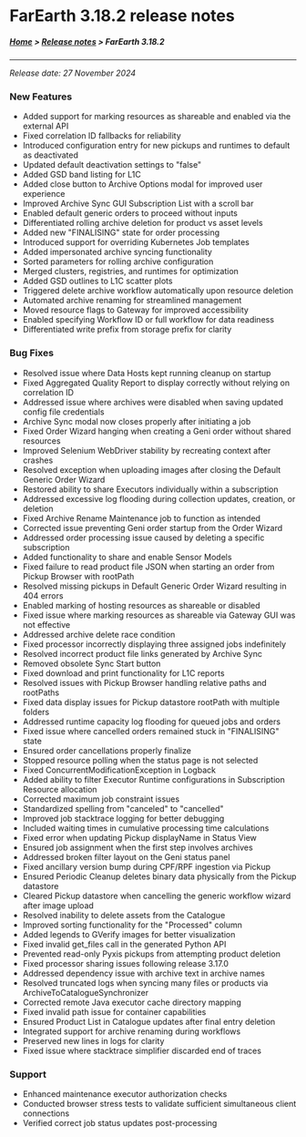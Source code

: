 # FarEarth 3.18.2 release notes

##### [Home](../README.md) > [Release notes](releaseNotesSummary.md) > FarEarth 3.18.2
---
*Release date: 27 November 2024*

### New Features
* Added support for marking resources as shareable and enabled via the external API
* Fixed correlation ID fallbacks for reliability
* Introduced configuration entry for new pickups and runtimes to default as deactivated
* Updated default deactivation settings to "false"
* Added GSD band listing for L1C
* Added close button to Archive Options modal for improved user experience
* Improved Archive Sync GUI Subscription List with a scroll bar
* Enabled default generic orders to proceed without inputs
* Differentiated rolling archive deletion for product vs asset levels
* Added new "FINALISING" state for order processing
* Introduced support for overriding Kubernetes Job templates
* Added impersonated archive syncing functionality
* Sorted parameters for rolling archive configuration
* Merged clusters, registries, and runtimes for optimization
* Added GSD outlines to L1C scatter plots
* Triggered delete archive workflow automatically upon resource deletion
* Automated archive renaming for streamlined management
* Moved resource flags to Gateway for improved accessibility
* Enabled specifying Workflow ID or full workflow for data readiness
* Differentiated write prefix from storage prefix for clarity

### Bug Fixes
* Resolved issue where Data Hosts kept running cleanup on startup
* Fixed Aggregated Quality Report to display correctly without relying on correlation ID
* Addressed issue where archives were disabled when saving updated config file credentials
* Archive Sync modal now closes properly after initiating a job
* Fixed Order Wizard hanging when creating a Geni order without shared resources
* Improved Selenium WebDriver stability by recreating context after crashes
* Resolved exception when uploading images after closing the Default Generic Order Wizard
* Restored ability to share Executors individually within a subscription
* Addressed excessive log flooding during collection updates, creation, or deletion
* Fixed Archive Rename Maintenance job to function as intended
* Corrected issue preventing Geni order startup from the Order Wizard
* Addressed order processing issue caused by deleting a specific subscription
* Added functionality to share and enable Sensor Models
* Fixed failure to read product file JSON when starting an order from Pickup Browser with rootPath
* Resolved missing pickups in Default Generic Order Wizard resulting in 404 errors
* Enabled marking of hosting resources as shareable or disabled
* Fixed issue where marking resources as shareable via Gateway GUI was not effective
* Addressed archive delete race condition
* Fixed processor incorrectly displaying three assigned jobs indefinitely
* Resolved incorrect product file links generated by Archive Sync
* Removed obsolete Sync Start button
* Fixed download and print functionality for L1C reports
* Resolved issues with Pickup Browser handling relative paths and rootPaths
* Fixed data display issues for Pickup datastore rootPath with multiple folders
* Addressed runtime capacity log flooding for queued jobs and orders
* Fixed issue where cancelled orders remained stuck in "FINALISING" state
* Ensured order cancellations properly finalize
* Stopped resource polling when the status page is not selected
* Fixed ConcurrentModificationException in Logback
* Added ability to filter Executor Runtime configurations in Subscription Resource allocation
* Corrected maximum job constraint issues
* Standardized spelling from "canceled" to "cancelled"
* Improved job stacktrace logging for better debugging
* Included waiting times in cumulative processing time calculations
* Fixed error when updating Pickup displayName in Status View
* Ensured job assignment when the first step involves archives
* Addressed broken filter layout on the Geni status panel
* Fixed ancillary version bump during CPF/RPF ingestion via Pickup
* Ensured Periodic Cleanup deletes binary data physically from the Pickup datastore
* Cleared Pickup datastore when cancelling the generic workflow wizard after image upload
* Resolved inability to delete assets from the Catalogue
* Improved sorting functionality for the "Processed" column
* Added legends to GVerify images for better visualization
* Fixed invalid get_files call in the generated Python API
* Prevented read-only Pyxis pickups from attempting product deletion
* Fixed processor sharing issues following release 3.17.0
* Addressed dependency issue with archive text in archive names
* Resolved truncated logs when syncing many files or products via ArchiveToCatalogueSynchronizer
* Corrected remote Java executor cache directory mapping
* Fixed invalid path issue for container capabilities
* Ensured Product List in Catalogue updates after final entry deletion
* Integrated support for archive renaming during workflows
* Preserved new lines in logs for clarity
* Fixed issue where stacktrace simplifier discarded end of traces

### Support
* Enhanced maintenance executor authorization checks
* Conducted browser stress tests to validate sufficient simultaneous client connections
* Verified correct job status updates post-processing
